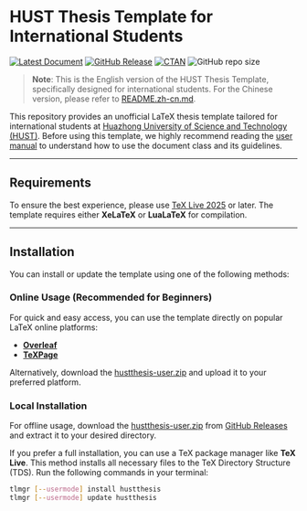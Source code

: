 # HUST Thesis Template for International Students

[![Latest Document](https://img.shields.io/github/v/release/hust-latex/hustthesis?label=Docs)](https://github.com/hust-latex/hustthesis/releases/latest/download/hustthesis.pdf)
[![GitHub Release](https://img.shields.io/github/v/release/hust-latex/hustthesis?label=Release)](https://github.com/hust-latex/hustthesis/releases/latest)
[![CTAN](https://img.shields.io/ctan/v/hustthesis?label=CTAN)](https://www.ctan.org/pkg/hustthesis)
![GitHub repo size](https://img.shields.io/github/repo-size/hust-latex/hustthesis)

> **Note**: This is the English version of the HUST Thesis Template, specifically designed for international students. For the Chinese version, please refer to [README.zh-cn.md](https://github.com/hust-latex/hustthesis/blob/master/README.zh-cn.md).

This repository provides an unofficial LaTeX thesis template tailored for international students at [Huazhong University of Science and Technology (HUST)](http://www.hust.edu.cn). Before using this template, we highly recommend reading the [user manual](https://github.com/hust-latex/hustthesis/releases/latest/download/hustthesis.pdf) to understand how to use the document class and its guidelines.

---

## Requirements

To ensure the best experience, please use [TeX Live 2025](https://www.tug.org/texlive/) or later. The template requires either **XeLaTeX** or **LuaLaTeX** for compilation.

---

## Installation

You can install or update the template using one of the following methods:

### Online Usage (Recommended for Beginners)

For quick and easy access, you can use the template directly on popular LaTeX online platforms:

- **[Overleaf](https://www.overleaf.com/latex/templates/hustthesis-hua-zhong-ke-ji-da-xue-yan-jiu-sheng-xue-wei-lun-wen-mo-ban/shkvgmnkhcxc)**
- **[TeXPage](https://www.texpage.com/template/4d9fefbf-2d5d-4d89-802d-124530cab9cf)**

Alternatively, download the [hustthesis-user.zip](https://github.com/hust-latex/hustthesis/releases/latest/download/hustthesis-user.zip) and upload it to your preferred platform.

### Local Installation

For offline usage, download the [hustthesis-user.zip](https://github.com/hust-latex/hustthesis/releases/latest/download/hustthesis-user.zip) from [GitHub Releases](https://github.com/hust-latex/hustthesis/releases/latest) and extract it to your desired directory.

If you prefer a full installation, you can use a TeX package manager like **TeX Live**. This method installs all necessary files to the TeX Directory Structure (TDS). Run the following commands in your terminal:

```bash
tlmgr [--usermode] install hustthesis
tlmgr [--usermode] update hustthesis
